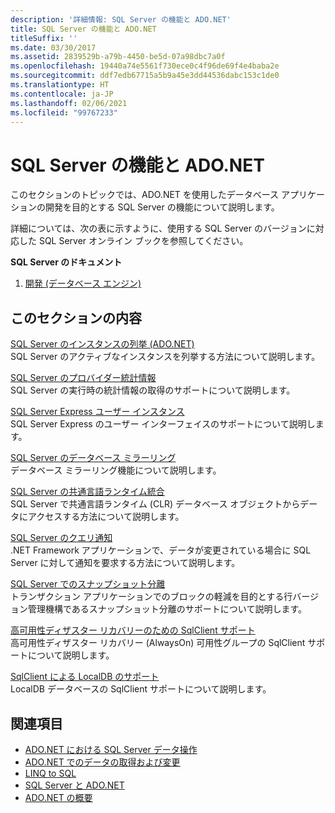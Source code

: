 ```yaml
---
description: '詳細情報: SQL Server の機能と ADO.NET'
title: SQL Server の機能と ADO.NET
titleSuffix: ''
ms.date: 03/30/2017
ms.assetid: 2839529b-a79b-4450-be5d-07a98dbc7a0f
ms.openlocfilehash: 19440a74e5561f730ece0c4f96de69f4e4baba2e
ms.sourcegitcommit: ddf7edb67715a5b9a45e3dd44536dabc153c1de0
ms.translationtype: HT
ms.contentlocale: ja-JP
ms.lasthandoff: 02/06/2021
ms.locfileid: "99767233"
---
```

# <a name="sql-server-features-and-adonet"></a>SQL Server の機能と ADO.NET

このセクションのトピックでは、ADO.NET を使用したデータベース アプリケーションの開発を目的とする SQL Server の機能について説明します。  
  
 詳細については、次の表に示すように、使用する SQL Server のバージョンに対応した SQL Server オンライン ブックを参照してください。  
  
 **SQL Server のドキュメント**  
  
1. [開発 (データベース エンジン)](/previous-versions/sql/sql-server-2008/bb500155(v=sql.100))  
  
## <a name="in-this-section"></a>このセクションの内容  

 [SQL Server のインスタンスの列挙 (ADO.NET)](enumerating-instances-of-sql-server.md)  
 SQL Server のアクティブなインスタンスを列挙する方法について説明します。  
  
 [SQL Server のプロバイダー統計情報](provider-statistics-for-sql-server.md)  
 SQL Server の実行時の統計情報の取得のサポートについて説明します。  
  
 [SQL Server Express ユーザー インスタンス](sql-server-express-user-instances.md)  
 SQL Server Express のユーザー インターフェイスのサポートについて説明します。  
  
 [SQL Server のデータベース ミラーリング](database-mirroring-in-sql-server.md)  
 データベース ミラーリング機能について説明します。  
  
 [SQL Server の共通言語ランタイム統合](sql-server-common-language-runtime-integration.md)  
 SQL Server で共通言語ランタイム (CLR) データベース オブジェクトからデータにアクセスする方法について説明します。  
  
 [SQL Server のクエリ通知](query-notifications-in-sql-server.md)  
 .NET Framework アプリケーションで、データが変更されている場合に SQL Server に対して通知を要求する方法について説明します。  
  
 [SQL Server でのスナップショット分離](snapshot-isolation-in-sql-server.md)  
 トランザクション アプリケーションでのブロックの軽減を目的とする行バージョン管理機構であるスナップショット分離のサポートについて説明します。  
  
 [高可用性ディザスター リカバリーのための SqlClient サポート](sqlclient-support-for-high-availability-disaster-recovery.md)  
 高可用性ディザスター リカバリー (AlwaysOn) 可用性グループの SqlClient サポートについて説明します。  
  
 [SqlClient による LocalDB のサポート](sqlclient-support-for-localdb.md)  
 LocalDB データベースの SqlClient サポートについて説明します。  
  
## <a name="see-also"></a>関連項目

- [ADO.NET における SQL Server データ操作](sql-server-data-operations.md)
- [ADO.NET でのデータの取得および変更](../retrieving-and-modifying-data.md)
- [LINQ to SQL](./linq/index.md)
- [SQL Server と ADO.NET](index.md)
- [ADO.NET の概要](../ado-net-overview.md)
